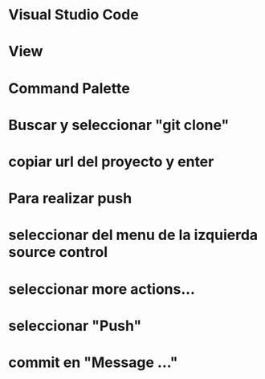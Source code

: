 # Visual Studio Code
# View
# Command Palette
# Buscar y seleccionar "git clone"
# copiar url del proyecto y enter


# Para realizar push
# seleccionar del menu de la izquierda source control
# seleccionar more actions...
# seleccionar "Push"
# commit en "Message ..."

